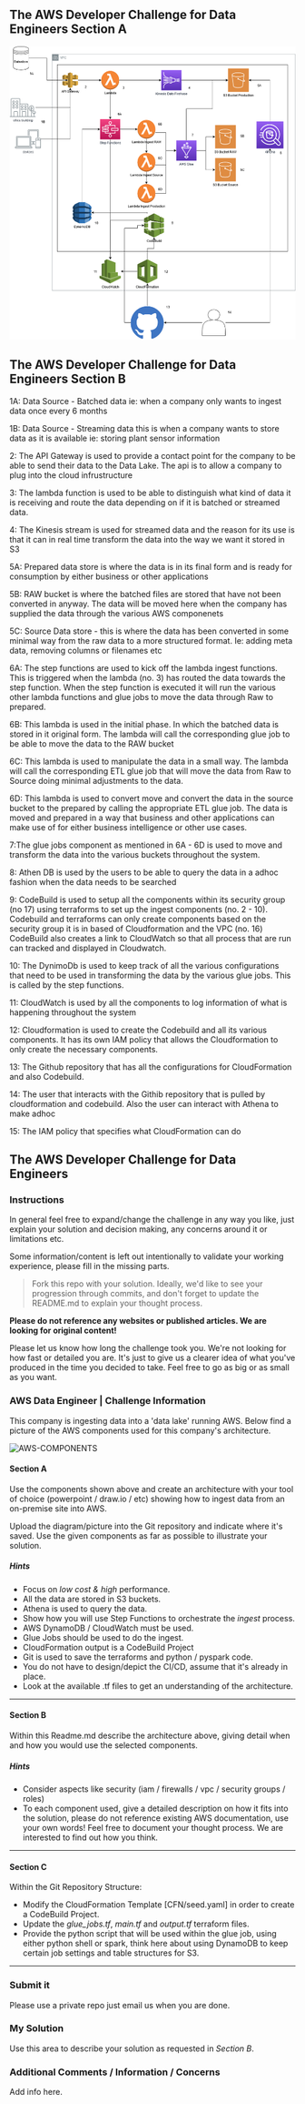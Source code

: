 ## The AWS Developer Challenge for Data Engineers Section A
![SectionA](/media/BMWInterviewDiagram.png)

## The AWS Developer Challenge for Data Engineers Section B

1A: Data Source - Batched data ie: when a company only wants to ingest data once every 6 months

1B: Data Source - Streaming data this is when a company wants to store data as it is available ie: storing plant sensor information

2: The API Gateway is used to provide a contact point for the company to be able to send their data to the Data Lake. The api is to allow a company to plug into the cloud infrustructure

3: The lambda function is used to be able to distinguish what kind of data it is receiving and route the data depending on if it is batched or streamed data.

4: The Kinesis stream is used for streamed data and the reason for its use is that it can in real time transform the data into the way we want it stored in S3

5A: Prepared data store is where the data is in its final form and is ready for consumption by either business or other applications

5B: RAW bucket is where the batched files are stored that have not been converted in anyway. The data will be moved here when the company has supplied the data through the various AWS componenets

5C: Source Data store -  this is where the data has been converted in some minimal way from the raw data to a more structured format. Ie: adding meta data, removing columns or filenames etc

6A: The step functions are used to kick off the lambda ingest functions. This is triggered when the lambda (no. 3) has routed the data towards the step function. When the step function is executed it will run the various other lambda functions and glue jobs to move the data through Raw to prepared.

6B: This lambda is used in the initial phase. In which the batched data is stored in it original form. The lambda will call the corresponding glue job to be able to move the data to the RAW bucket

6C: This lambda is used to manipulate the data in a small way. The lambda will call the corresponding ETL glue job that will move the data from Raw to Source doing minimal adjustments to the data.

6D: This lambda is used to convert move and convert the data in the source bucket to the prepared by calling the appropriate ETL glue job. The data is moved and prepared in a way that business and other applications can make use of for either business intelligence or other use cases.

7:The glue jobs component as mentioned in 6A - 6D is used to move and transform the data into the various buckets throughout the system.

8: Athen DB is used by the users to be able to query the data in a adhoc fashion when the data needs to be searched

9: CodeBuild is used to setup all the components within its security group (no 17) using terraforms to set up the ingest components (no. 2 - 10). Codebuild and terraforms can only create components based on the security group it is in based of Cloudformation and the VPC (no. 16) CodeBuild also creates a link to CloudWatch so that all process that are run can tracked and displayed in Cloudwatch.

10: The DynimoDb is used to keep track of all the various configurations that need to be used in transforming the data by the various glue jobs. This is called by the step functions.

11: CloudWatch is used by all the components to log information of what is happening throughout the system

12: Cloudformation is used to create the Codebuild and all its various components. It has its own IAM policy that allows the Cloudformation to only create the necessary components.

13: The Github repository that has all the configurations for CloudFormation and also Codebuild.

14: The user that interacts with the Githib repository that is pulled by cloudformation and codebuild. Also the user can interact with Athena to make adhoc

15: The IAM policy that specifies what CloudFormation can do



## The AWS Developer Challenge for Data Engineers
### Instructions

In general feel free to expand/change the challenge in any way you like, just explain your solution and decision making, any concerns around it or limitations etc.

Some information/content is left out intentionally to validate your working experience, please fill in the missing parts.

> Fork this repo with your solution. Ideally, we'd like to see your progression through commits, and don't forget to update the README.md to explain your thought process.

**Please do not reference any websites or published articles. We are looking for original content!**

Please let us know how long the challenge took you. We're not looking for how fast or detailed you are. It's just to give us a clearer idea of what you've produced in the time you decided to take. Feel free to go as big or as small as you want.

### AWS Data Engineer | Challenge Information

This company is ingesting data into a 'data lake' running AWS. Below find a picture of the AWS components used for this company's architecture. 

![AWS-COMPONENTS](/media/awscp.png)

#### Section A
Use the components shown above and create an architecture with your tool of choice (powerpoint / draw.io / etc) showing how to ingest data from an on-premise site into AWS. 

Upload the diagram/picture into the Git repository and indicate where it's saved. Use the given components as far as possible to illustrate your solution.

##### Hints
* Focus on *low cost & high* performance.
* All the data are stored in S3 buckets.
* Athena is used to query the data.
* Show how you will use Step Functions to orchestrate the *ingest* process.
* AWS DynamoDB / CloudWatch must be used.
* Glue Jobs should be used to do the ingest.
* CloudFormation output is a CodeBuild Project
* Git is used to save the terraforms and python / pyspark code.
* You do not have to design/depict the CI/CD, assume that it's already in place.
* Look at the available .tf files to get an understanding of the architecture.
___

#### Section B
Within this Readme.md describe the architecture above, giving detail when and how you would use the selected components.
##### Hints
* Consider aspects like security (iam / firewalls / vpc / security groups / roles)
* To each component used, give a detailed description on how it fits into the solution, please do not reference existing AWS documentation, use your own words! Feel free to document your thought process. We are interested to find out how you think.
___

#### Section C
Within the Git Repository Structure:
* Modify the CloudFormation Template [CFN/seed.yaml] in order to create a CodeBuild Project.
* Update the _glue_jobs.tf_, _main.tf_ and _output.tf_ terraform files. 
* Provide the python script that will be used within the glue job, using either python shell or spark, think here about using DynamoDB to keep certain job settings and table structures for S3.
___

### Submit it

Please use a private repo just email us when you are done. 

### My Solution 
Use this area to describe your solution as requested in *_Section B_*. 


### Additional Comments / Information / Concerns
Add info here.
